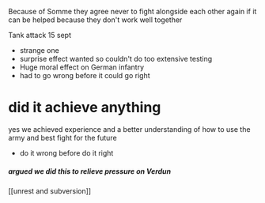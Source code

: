 Because of Somme they agree never to fight alongside each other again if it can be helped because they don't work well together 

Tank attack 15 sept 
- strange one 
- surprise effect wanted so couldn't do too extensive testing 
- Huge moral effect on German infantry 
- had to go wrong before it could go right 


# did it achieve anything
yes we achieved experience and a better understanding of how to use the army and best fight for the future 
- do it wrong before do it right 



##### argued we did this to relieve pressure on Verdun 


[[unrest and subversion]]